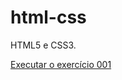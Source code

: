# html-css
 HTML5 e CSS3.

 <a href="https://jefersonsa.github.io/html-css/exercicio/ex001/index.html"> Executar o exercício 001 </a>

